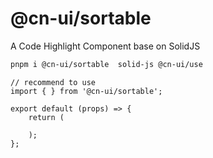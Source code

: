 # @cn-ui/sortable

A Code Highlight Component base on SolidJS

```sh
pnpm i @cn-ui/sortable  solid-js @cn-ui/use
```

```tsx
// recommend to use
import { } from '@cn-ui/sortable';

export default (props) => {
    return (

    );
};
```
